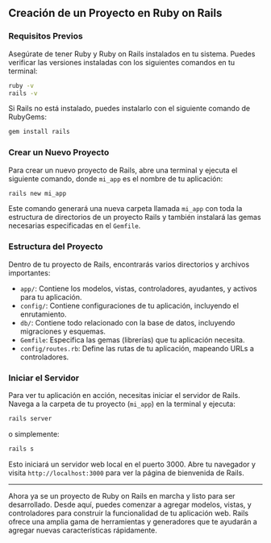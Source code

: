 ## Creación de un Proyecto en Ruby on Rails

### Requisitos Previos

Asegúrate de tener Ruby y Ruby on Rails instalados en tu sistema. Puedes verificar las versiones instaladas con los siguientes comandos en tu terminal:

```sh
ruby -v
rails -v
```

Si Rails no está instalado, puedes instalarlo con el siguiente comando de RubyGems:

```sh
gem install rails
```

### Crear un Nuevo Proyecto

Para crear un nuevo proyecto de Rails, abre una terminal y ejecuta el siguiente comando, donde `mi_app` es el nombre de tu aplicación:

```sh
rails new mi_app
```

Este comando generará una nueva carpeta llamada `mi_app` con toda la estructura de directorios de un proyecto Rails y también instalará las gemas necesarias especificadas en el `Gemfile`.

### Estructura del Proyecto

Dentro de tu proyecto de Rails, encontrarás varios directorios y archivos importantes:

- `app/`: Contiene los modelos, vistas, controladores, ayudantes, y activos para tu aplicación.
- `config/`: Contiene configuraciones de tu aplicación, incluyendo el enrutamiento.
- `db/`: Contiene todo relacionado con la base de datos, incluyendo migraciones y esquemas.
- `Gemfile`: Especifica las gemas (librerías) que tu aplicación necesita.
- `config/routes.rb`: Define las rutas de tu aplicación, mapeando URLs a controladores.

### Iniciar el Servidor

Para ver tu aplicación en acción, necesitas iniciar el servidor de Rails. Navega a la carpeta de tu proyecto (`mi_app`) en la terminal y ejecuta:

```sh
rails server
```

o simplemente:

```sh
rails s
```

Esto iniciará un servidor web local en el puerto 3000. Abre tu navegador y visita `http://localhost:3000` para ver la página de bienvenida de Rails.

---

Ahora ya se un proyecto de Ruby on Rails en marcha y listo para ser desarrollado. Desde aquí, puedes comenzar a agregar modelos, vistas, y controladores para construir la funcionalidad de tu aplicación web. Rails ofrece una amplia gama de herramientas y generadores que te ayudarán a agregar nuevas características rápidamente.
